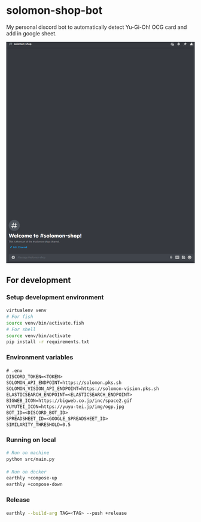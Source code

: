 # solomon-shop-bot

My personal discord bot to automatically detect Yu-Gi-Oh! OCG card and add in google sheet.

![solomon-shop-showcase](images/solomon-shop-showcase.gif)

## For development

### Setup development environment

```sh
virtualenv venv
# For fish
source venv/bin/activate.fish
# For shell
source venv/bin/activate
pip install -r requirements.txt
```

### Environment variables

```env
# .env
DISCORD_TOKEN=<TOKEN>
SOLOMON_API_ENDPOINT=https://solomon.pks.sh
SOLOMON_VISION_API_ENDPOINT=https://solomon-vision.pks.sh
ELASTICSEARCH_ENDPOINT=<ELASTICSEARCH_ENDPOINT>
BIGWEB_ICON=https://bigweb.co.jp/inc/space2.gif
YUYUTEI_ICON=https://yuyu-tei.jp/img/ogp.jpg
BOT_ID=<DISCORD_BOT_ID>
SPREADSHEET_ID=<GOOGLE_SPREADSHEET_ID>
SIMILARITY_THRESHOLD=0.5
```

### Running on local

```sh
# Run on machine
python src/main.py

# Run on docker
earthly +compose-up
earthly +compose-down
```

### Release

```sh
earthly --build-arg TAG=<TAG> --push +release
```
